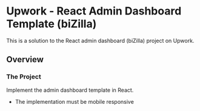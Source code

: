 # Upwork - React Admin Dashboard Template (biZilla)

This is a solution to the React admin dashboard (biZilla) project on Upwork.

## Overview

### The Project

Implement the admin dashboard template in React.

- The implementation must be mobile responsive
